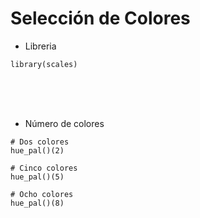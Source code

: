 # Selección de Colores

- Libreria

```
library(scales)
```

<br/>
<br/>
<br/>

- Número de colores

```
# Dos colores
hue_pal()(2)

# Cinco colores
hue_pal()(5)

# Ocho colores
hue_pal()(8)

```

